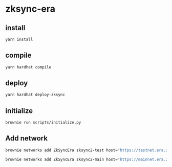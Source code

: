 # zksync-era

## install
```bash
yarn install
```

## compile
```bash
yarn hardhat compile
```

## deploy
```bash
yarn hardhat deploy-zksync
```

## initialize

```bash
brownie run scripts/initialize.py
```

## Add network
```bash
brownie networks add ZkSyncEra zksync2-test host="https://testnet.era.zksync.dev" name=zksync2-test chainid=280

brownie networks add ZkSyncEra zksync2-main host="https://mainnet.era.zksync.io" name=zksync2-main chainid=324
```